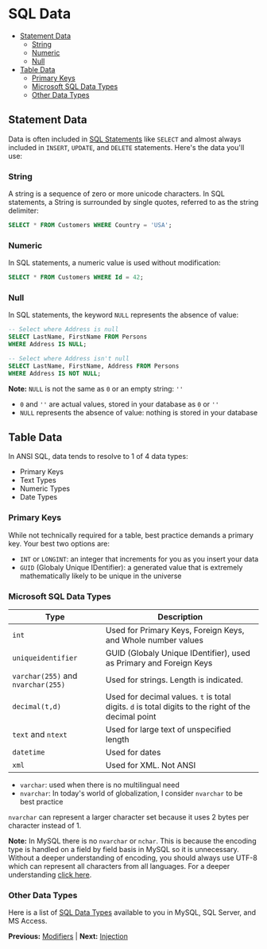 # SQL Data

* [Statement Data](#statement-data)
  * [String](#string)
  * [Numeric](#numeric)
  * [Null](#null)
* [Table Data](#table-data)
  * [Primary Keys](#primary-keys)
  * [Microsoft SQL Data Types](#microsoft-sql-data-types)
  * [Other Data Types](#other-data-types)

## Statement Data

Data is often included in [SQL Statements](statements.markdown) like `SELECT` and almost always included in `INSERT`, `UPDATE`, and `DELETE` statements. Here's the data you'll use:

### String

A string is a sequence of zero or more unicode characters. In SQL statements, a String is surrounded by single quotes, referred to as the string delimiter:

```sql
SELECT * FROM Customers WHERE Country = 'USA';
```

### Numeric

In SQL statements, a numeric value is used without modification:

```sql
SELECT * FROM Customers WHERE Id = 42;
```

### Null

In SQL statements, the keyword `NULL` represents the absence of value:

```sql
-- Select where Address is null
SELECT LastName, FirstName FROM Persons
WHERE Address IS NULL;

-- Select where Address isn't null
SELECT LastName, FirstName, Address FROM Persons
WHERE Address IS NOT NULL;
```

**Note:** `NULL` is not the same as `0` or an empty string: `''`

* `0` and `''` are actual values, stored in your database as `0` or `''`
* `NULL` represents the absence of value: nothing is stored in your database

## Table Data

In ANSI SQL, data tends to resolve to 1 of 4 data types:

* Primary Keys
* Text Types
* Numeric Types
* Date Types

### Primary Keys

While not technically required for a table, best practice demands a primary key. Your best two options are:

* `INT` or `LONGINT`: an integer that increments for you as you insert your data
* `GUID` (Globaly Unique IDentifier): a generated value that is extremely mathematically likely to be unique in the universe

### Microsoft SQL Data Types

| Type                               | Description                                                                                         |
| ---------------------------------- | --------------------------------------------------------------------------------------------------- |
| `int`                              | Used for Primary Keys, Foreign Keys, and Whole number values                                        |
| `uniqueidentifier`                 | GUID (Globaly Unique IDentifier), used as Primary and Foreign Keys                                  |
| `varchar(255)` and `nvarchar(255)` | Used for strings. Length is indicated.                                                              |
| `decimal(t,d)`                     | Used for decimal values. `t` is total digits. `d` is total digits to the right of the decimal point |
| `text` and `ntext`                 | Used for large text of unspecified length                                                           |
| `datetime`                         | Used for dates                                                                                      |
| `xml`                              | Used for XML. Not ANSI                                                                              |

* `varchar`: used when there is no multilingual need
* `nvarchar`: In today's world of globalization, I consider `nvarchar` to be best practice

`nvarchar` can represent a larger character set because it uses 2 bytes per character instead of 1.

**Note:** In MySQL there is no `nvarchar` or `nchar`. This is because the encoding type is handled on a field by field basis in MySQL so it is unnecessary.
Without a deeper understanding of encoding, you should always use UTF-8 which can represent all characters from all languages.
For a deeper understanding [click here](https://www.joelonsoftware.com/2003/10/08/the-absolute-minimum-every-software-developer-absolutely-positively-must-know-about-unicode-and-character-sets-no-excuses/).

### Other Data Types

Here is a list of [SQL Data Types](https://www.w3schools.com/sql/sql_datatypes.asp) available to you in MySQL, SQL Server, and MS Access.

**Previous:** [Modifiers](modifiers.markdown) |
**Next:** [Injection](injection.markdown)
